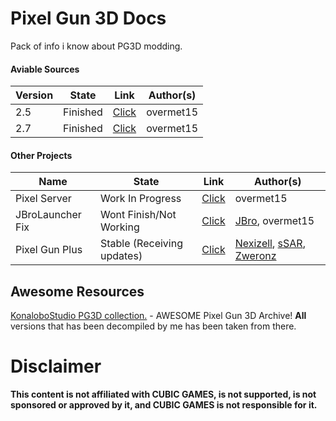 # Pixel Gun 3D Docs
Pack of info i know about PG3D modding.

#### Aviable Sources

|Version|State|Link|Author(s)|
|-------|-----|----|---------|
|2.5|Finished|[Click](https://github.com/PixelArchives/PG3D-2.5)|overmet15|
|2.7|Finished|[Click](https://github.com/PixelArchives/PG3D-2.7)|overmet15|

#### Other Projects
|Name|State|Link|Author(s)|
|----|-----|----|---------|
|Pixel Server|Work In Progress|[Click](https://github.com/PixelArchives/PixelServer)|overmet15|
|JBroLauncher Fix|Wont Finish/Not Working|[Click](https://github.com/PixelArchives/PG3D-JbroLauncher)|[JBro](https://github.com/jbro129), overmet15|
|Pixel Gun Plus|Stable (Receiving updates)|[Click](https://pixelgun.plus)|[Nexizell](https://github.com/Nexizell), [sSAR](https://github.com/zUltimaPG3D), [Zweronz](https://github.com/zweronz)|


## Awesome Resources

[KonaloboStudio PG3D collection.](https://konalobostudio.github.io/pg3dcollect/en/index_pg_en.html) - 
AWESOME Pixel Gun 3D Archive! **All** versions that has been decompiled by me has been taken from there.

# Disclaimer
**This content is not affiliated with CUBIC GAMES, is not supported, is not sponsored or approved by it, and CUBIC GAMES is not responsible for it.**
